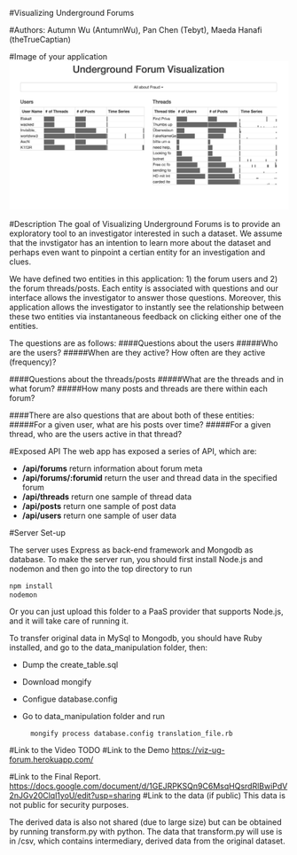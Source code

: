 
#Visualizing Underground Forums

#Authors: 
Autumn Wu (AntumnWu), Pan Chen (Tebyt), Maeda Hanafi (theTrueCaptian)

#Image of your application
![icon](./screenshot1.png)

#Description
The goal of Visualizing Underground Forums is to provide an exploratory tool to an investigator interested in such a dataset. We assume that the invstigator has an intention to learn more about the dataset and perhaps even want to pinpoint a certian entity for an investigation and clues. 

We have defined two entities in this application: 1) the forum users and 2) the forum threads/posts. Each entity is associated with questions and our interface allows the investigator to answer those questions. Moreover, this application allows the investigator to instantly see the relationship between these two entities via instantaneous feedback on clicking either one of the entities.

The questions are as follows:
####Questions about the users
#####Who are the users?
#####When are they active? How often are they active (frequency)?

####Questions about the threads/posts
#####What are the threads and in what forum?
#####How many posts and threads are there within each forum?

####There are also questions that are about both of these entities:
#####For a given user, what are his posts over time?
#####For a given thread, who are the users active in that thread?

#Exposed API
The web app has exposed a series of API, which are:

* **/api/forums** return information about forum meta
* **/api/forums/:forumid** return the user and thread data in the specified forum
* **/api/threads** return one sample of thread data
* **/api/posts** return one sample of post data
* **/api/users** return one sample of user data

#Server Set-up

The server uses Express as back-end framework and Mongodb as database.
To make the server run, you should first install Node.js and nodemon and then go into the top directory to run 
	
	npm install
	nodemon

Or you can just upload this folder to a PaaS provider that supports Node.js, and it will take care of running it.

To transfer original data in MySql to Mongodb, you should have Ruby installed, and go to the data_manipulation folder, then:

* Dump the create_table.sql
* Download mongify
* Configue database.config
* Go to data_manipulation folder and run 
		
		mongify process database.config translation_file.rb 

#Link to the Video
TODO
#Link to the Demo
https://viz-ug-forum.herokuapp.com/

#Link to the Final Report.
https://docs.google.com/document/d/1GEJRPKSQn9C6MsqHQsrdRlBwiPdV2nJGv20Clql1yoU/edit?usp=sharing 
#Link to the data (if public)
This data is not public for security purposes.

The derived data is also not shared (due to large size) but can be obtained by running transform.py with python. The data that transform.py will use is in /csv, which contains intermediary, derived data from the original dataset.
